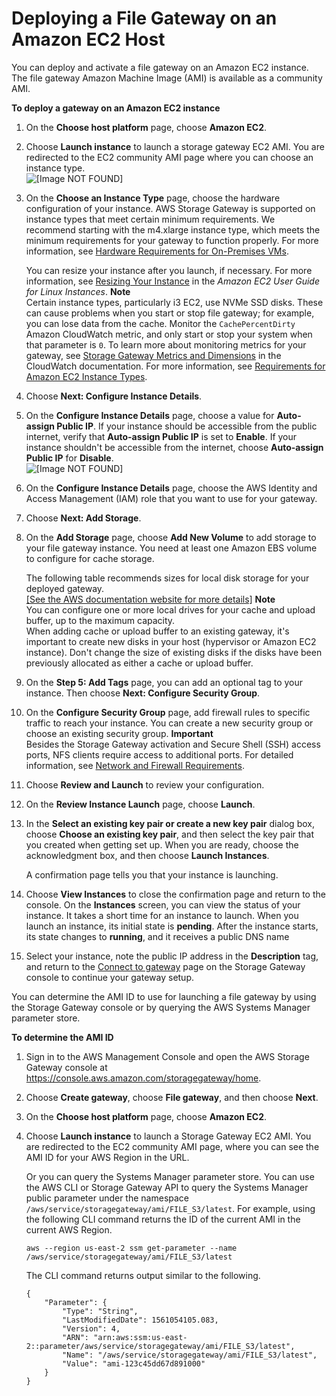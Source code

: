 # Deploying a File Gateway on an Amazon EC2 Host<a name="ec2-gateway-file"></a>

You can deploy and activate a file gateway on an Amazon EC2 instance\. The file gateway Amazon Machine Image \(AMI\) is available as a community AMI\.

**To deploy a gateway on an Amazon EC2 instance**

1. On the **Choose host platform** page, choose **Amazon EC2**\.

1. Choose **Launch instance** to launch a storage gateway EC2 AMI\. You are redirected to the EC2 community AMI page where you can choose an instance type\.  
![\[Image NOT FOUND\]](http://docs.aws.amazon.com/storagegateway/latest/userguide/images/host-ec2-file.png)

1. On the **Choose an Instance Type** page, choose the hardware configuration of your instance\. AWS Storage Gateway is supported on instance types that meet certain minimum requirements\. We recommend starting with the m4\.xlarge instance type, which meets the minimum requirements for your gateway to function properly\. For more information, see [Hardware Requirements for On\-Premises VMs](Requirements.md#requirements-hardware)\. 

   You can resize your instance after you launch, if necessary\. For more information, see [Resizing Your Instance](https://docs.aws.amazon.com/AWSEC2/latest/UserGuide/ec2-instance-resize.html) in the *Amazon EC2 User Guide for Linux Instances*\.
**Note**  
Certain instance types, particularly i3 EC2, use NVMe SSD disks\. These can cause problems when you start or stop file gateway; for example, you can lose data from the cache\. Monitor the `CachePercentDirty` Amazon CloudWatch metric, and only start or stop your system when that parameter is `0`\. To learn more about monitoring metrics for your gateway, see [Storage Gateway Metrics and Dimensions](https://docs.aws.amazon.com/AmazonCloudWatch/latest/monitoring/awssg-metricscollected.html) in the CloudWatch documentation\. For more information, see [Requirements for Amazon EC2 Instance Types](Requirements.md#requirements-hardware-ec2)\.

1. Choose **Next: Configure Instance Details**\.

1. On the **Configure Instance Details** page, choose a value for **Auto\-assign Public IP**\. If your instance should be accessible from the public internet, verify that **Auto\-assign Public IP** is set to **Enable**\. If your instance shouldn't be accessible from the internet, choose **Auto\-assign Public IP** for **Disable**\.  
![\[Image NOT FOUND\]](http://docs.aws.amazon.com/storagegateway/latest/userguide/images/configure-instance-details.png)

1. On the **Configure Instance Details** page, choose the AWS Identity and Access Management \(IAM\) role that you want to use for your gateway\.

1. Choose **Next: Add Storage**\.

1. On the **Add Storage** page, choose **Add New Volume** to add storage to your file gateway instance\. You need at least one Amazon EBS volume to configure for cache storage\.

   The following table recommends sizes for local disk storage for your deployed gateway\.     
[\[See the AWS documentation website for more details\]](http://docs.aws.amazon.com/storagegateway/latest/userguide/ec2-gateway-file.html)
**Note**  
You can configure one or more local drives for your cache and upload buffer, up to the maximum capacity\.  
When adding cache or upload buffer to an existing gateway, it's important to create new disks in your host \(hypervisor or Amazon EC2 instance\)\. Don't change the size of existing disks if the disks have been previously allocated as either a cache or upload buffer\.

1. On the **Step 5: Add Tags** page, you can add an optional tag to your instance\. Then choose **Next: Configure Security Group**\.

1. On the **Configure Security Group** page, add firewall rules to specific traffic to reach your instance\. You can create a new security group or choose an existing security group\. 
**Important**  
Besides the Storage Gateway activation and Secure Shell \(SSH\) access ports, NFS clients require access to additional ports\. For detailed information, see [Network and Firewall Requirements](Requirements.md#networks)\. 

1. Choose **Review and Launch** to review your configuration\.

1. On the **Review Instance Launch** page, choose **Launch**\.

1. In the **Select an existing key pair or create a new key pair** dialog box, choose **Choose an existing key pair**, and then select the key pair that you created when getting set up\. When you are ready, choose the acknowledgment box, and then choose **Launch Instances**\.

   A confirmation page tells you that your instance is launching\.

1.  Choose **View Instances** to close the confirmation page and return to the console\. On the **Instances** screen, you can view the status of your instance\. It takes a short time for an instance to launch\. When you launch an instance, its initial state is **pending**\. After the instance starts, its state changes to **running**, and it receives a public DNS name

1. Select your instance, note the public IP address in the **Description** tag, and return to the [Connect to gateway](create-gateway-file.md#GettingStartedBeginActivateGateway-file) page on the Storage Gateway console to continue your gateway setup\. 

You can determine the AMI ID to use for launching a file gateway by using the Storage Gateway console or by querying the AWS Systems Manager parameter store\.

**To determine the AMI ID**

1. Sign in to the AWS Management Console and open the AWS Storage Gateway console at [https://console\.aws\.amazon\.com/storagegateway/home](https://console.aws.amazon.com/storagegateway/)\.

1. Choose **Create gateway**, choose **File gateway**, and then choose **Next**\.

1. On the **Choose host platform** page, choose **Amazon EC2**\.

1. Choose **Launch instance** to launch a Storage Gateway EC2 AMI\. You are redirected to the EC2 community AMI page, where you can see the AMI ID for your AWS Region in the URL\.

   Or you can query the Systems Manager parameter store\. You can use the AWS CLI or Storage Gateway API to query the Systems Manager public parameter under the namespace `/aws/service/storagegateway/ami/FILE_S3/latest`\. For example, using the following CLI command returns the ID of the current AMI in the current AWS Region\.

   ```
   aws --region us-east-2 ssm get-parameter --name /aws/service/storagegateway/ami/FILE_S3/latest
   ```

   The CLI command returns output similar to the following\.

   ```
   {
       "Parameter": {
           "Type": "String",
           "LastModifiedDate": 1561054105.083,
           "Version": 4,
           "ARN": "arn:aws:ssm:us-east-2::parameter/aws/service/storagegateway/ami/FILE_S3/latest",
           "Name": "/aws/service/storagegateway/ami/FILE_S3/latest",
           "Value": "ami-123c45dd67d891000"
       }
   }
   ```